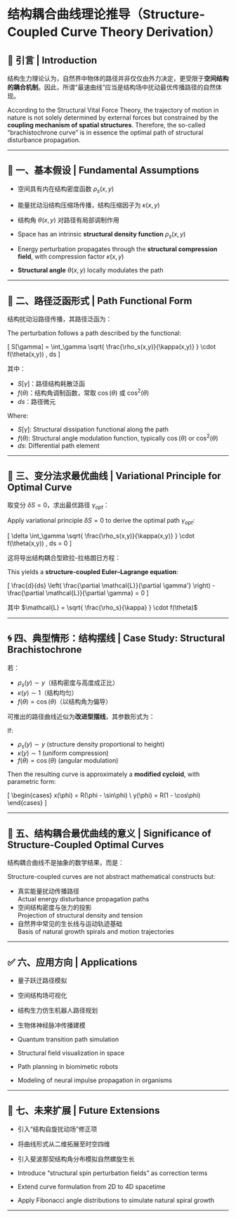 # 结构耦合曲线理论推导（Structure-Coupled Curve Theory Derivation）

## 📘 引言 | Introduction

结构生力理论认为，自然界中物体的路径并非仅仅由外力决定，更受限于**空间结构的耦合机制**。因此，所谓“最速曲线”应当是结构场中扰动最优传播路径的自然体现。

According to the Structural Vital Force Theory, the trajectory of motion in nature is not solely determined by external forces but constrained by the **coupling mechanism of spatial structures**. Therefore, the so-called “brachistochrone curve” is in essence the optimal path of structural disturbance propagation.

---

## 📐 一、基本假设 | Fundamental Assumptions

- 空间具有内在结构密度函数 $\rho_s(x,y)$  
- 能量扰动沿结构压缩场传播，结构压缩因子为 $\kappa(x,y)$  
- 结构角 $\theta(x,y)$ 对路径有局部调制作用

- Space has an intrinsic **structural density function** $\rho_s(x,y)$  
- Energy perturbation propagates through the **structural compression field**, with compression factor $\kappa(x,y)$  
- **Structural angle** $\theta(x,y)$ locally modulates the path

---

## 🧮 二、路径泛函形式 | Path Functional Form

结构扰动沿路径传播，其路径泛函为：

The perturbation follows a path described by the functional:

\[
S[\gamma] = \int_\gamma \sqrt{ \frac{\rho_s(x,y)}{\kappa(x,y)} } \cdot f(\theta(x,y)) \, ds
\]

其中：

- $S[\gamma]$：路径结构耗散泛函  
- $f(\theta)$：结构角调制函数，常取 $\cos(\theta)$ 或 $\cos^2(\theta)$  
- $ds$：路径微元

Where:

- $S[\gamma]$: Structural dissipation functional along the path  
- $f(\theta)$: Structural angle modulation function, typically $\cos(\theta)$ or $\cos^2(\theta)$  
- $ds$: Differential path element

---

## 🧩 三、变分法求最优曲线 | Variational Principle for Optimal Curve

取变分 $\delta S = 0$，求出最优路径 $\gamma_{opt}$：

Apply variational principle $\delta S = 0$ to derive the optimal path $\gamma_{opt}$:

\[
\delta \int_\gamma \sqrt{ \frac{\rho_s(x,y)}{\kappa(x,y)} } \cdot f(\theta(x,y)) \, ds = 0
\]

这将导出结构耦合型欧拉-拉格朗日方程：

This yields a **structure-coupled Euler–Lagrange equation**:

\[
\frac{d}{ds} \left( \frac{\partial \mathcal{L}}{\partial \gamma'} \right) - \frac{\partial \mathcal{L}}{\partial \gamma} = 0
\]

其中 $\mathcal{L} = \sqrt{ \frac{\rho_s}{\kappa} } \cdot f(\theta)$

---

## 🌀 四、典型情形：结构摆线 | Case Study: Structural Brachistochrone

若：

- $\rho_s(y) \sim y$（结构密度与高度成正比）  
- $\kappa(y) \sim 1$（结构均匀）  
- $f(\theta) = \cos(\theta)$（以结构角为偏导）

可推出的路径曲线近似为**改进型摆线**，其参数形式为：

If:

- $\rho_s(y) \sim y$ (structure density proportional to height)  
- $\kappa(y) \sim 1$ (uniform compression)  
- $f(\theta) = \cos(\theta)$ (angular modulation)

Then the resulting curve is approximately a **modified cycloid**, with parametric form:

\[
\begin{cases}
x(\phi) = R(\phi - \sin\phi) \\
y(\phi) = R(1 - \cos\phi)
\end{cases}
\]

---

## 🔮 五、结构耦合最优曲线的意义 | Significance of Structure-Coupled Optimal Curves

结构耦合曲线不是抽象的数学结果，而是：

Structure-coupled curves are not abstract mathematical constructs but:

- 真实能量扰动传播路径  
  Actual energy disturbance propagation paths  
- 空间结构密度与张力的投影  
  Projection of structural density and tension  
- 自然界中常见的生长线与运动轨迹基础  
  Basis of natural growth spirals and motion trajectories

---

## ✅ 六、应用方向 | Applications

- 量子跃迁路径模拟  
- 空间结构场可视化  
- 结构生力仿生机器人路径规划  
- 生物体神经脉冲传播建模

- Quantum transition path simulation  
- Structural field visualization in space  
- Path planning in biomimetic robots  
- Modeling of neural impulse propagation in organisms

---

## 📝 七、未来扩展 | Future Extensions

- 引入“结构自旋扰动场”修正项  
- 将曲线形式从二维拓展至时空四维  
- 引入斐波那契结构角分布模拟自然螺旋生长

- Introduce “structural spin perturbation fields” as correction terms  
- Extend curve formulation from 2D to 4D spacetime  
- Apply Fibonacci angle distributions to simulate natural spiral growth

---
